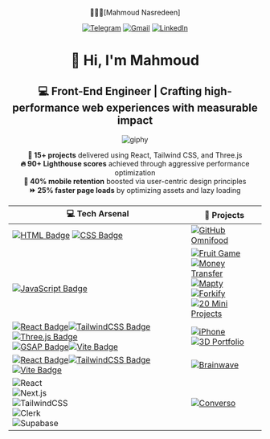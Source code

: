 
<div align = "center">

👨🏻‍💻[Mahmoud Nasredeen] 

[![Telegram](https://img.shields.io/badge/-Telegram-2CA5E0?style=for-the-badge&logo=telegram&logoColor=FFFFFF)](https://t.me/MahmoudAhmed090)
[![Gmail](https://img.shields.io/badge/-Gmail-D14836?style=for-the-badge&logo=gmail&logoColor=FFFFFF)](mailto:Mahmoud0114829@gmail.com)
[![LinkedIn](https://img.shields.io/badge/-LinkedIn-0077B5?style=for-the-badge&logo=linkedin&logoColor=FFFFFF)](https://www.linkedin.com/in/mahmoud-nasredeen/)

# 👋 Hi, I'm Mahmoud  

## 💻 **Front-End Engineer** | Crafting high-performance web experiences with measurable impact  


![giphy](https://github.com/user-attachments/assets/4a1ae3f6-fee9-49c9-b6d6-8facb0c5e73e)


**🚀 15+ projects** delivered using React, Tailwind CSS, and Three.js  
**🔥 90+ Lighthouse scores** achieved through aggressive performance optimization  
**📱 40% mobile retention** boosted via user-centric design principles  
**⏩ 25% faster page loads** by optimizing assets and lazy loading  






| 💻 **Tech Arsenal**                                                                                                                                                                                                                                                                                                                                                                                                                                                                                                                                                                                                                                                                             | 🚀 **Projects**                                                                                                                                                                                                                                                                                                                                                                                                                                                                                                                                                                                                                                                                                                                    |
| ----------------------------------------------------------------------------------------------------------------------------------------------------------------------------------------------------------------------------------------------------------------------------------------------------------------------------------------------------------------------------------------------------------------------------------------------------------------------------------------------------------------------------------------------------------------------------------------------------------------------------------------------------------------------------------------------- | ---------------------------------------------------------------------------------------------------------------------------------------------------------------------------------------------------------------------------------------------------------------------------------------------------------------------------------------------------------------------------------------------------------------------------------------------------------------------------------------------------------------------------------------------------------------------------------------------------------------------------------------------------------------------------------------------------------------------------------- |
| [![HTML Badge](https://img.shields.io/badge/-HTML-E34F26?style=for-the-badge&labelColor=black&logo=html5&logoColor=E34F26)](#)  [![CSS Badge](https://img.shields.io/badge/-CSS-1572B6?style=for-the-badge&labelColor=black&logo=css3&logoColor=1572B6)](#)                                                                                                                                                                                                                                                                                                                                                                                                                                     | [![GitHub Omnifood](https://img.shields.io/badge/-Omnifood-181717?style=for-the-badge&logo=github&logoColor=FFFFFF)](https://github.com/Mahmoud9-dev/Omnifood.git)                                                                                                                                                                                                                                                                                                                                                                                                                                                                                                                                                                 |
| <br>[![JavaScript Badge](https://img.shields.io/badge/-JavaScript-F7DF1E?style=for-the-badge&labelColor=black&logo=javascript&logoColor=F7DF1E)](#)                                                                                                                                                                                                                                                                                                                                                                                                                                                                                                                                             | [![Fruit Game](https://img.shields.io/badge/-Fruit%20Game-181717?style=for-the-badge&logo=github&logoColor=FFFFFF)](https://github.com/Mahmoud9-dev/Money-Transfer.git)<br>[![Money Transfer](https://img.shields.io/badge/-Money%20Transfer-181717?style=for-the-badge&logo=github&logoColor=FFFFFF)](https://github.com/Mahmoud9-dev/Money-Transfer.git)<br>[![Mapty](https://img.shields.io/badge/-Mapty-181717?style=for-the-badge&logo=github&logoColor=FFFFFF)](#)<br>[![Forkify](https://img.shields.io/badge/-Forkify-181717?style=for-the-badge&logo=github&logoColor=FFFFFF)](#)<br>[![20 Mini Projects](https://img.shields.io/badge/-20%20Mini%20Projects-181717?style=for-the-badge&logo=github&logoColor=FFFFFF)](#) |
| [![React Badge](https://img.shields.io/badge/-React-61DAFB?style=for-the-badge&labelColor=black&logo=react&logoColor=61DAFB)](#)[![TailwindCSS Badge](https://img.shields.io/badge/-TailwindCSS-38B2AC?style=for-the-badge&labelColor=black&logo=tailwind-css&logoColor=38B2AC)](#)[![Three.js Badge](https://img.shields.io/badge/-Three.js-000000?style=for-the-badge&labelColor=black&logo=three.js&logoColor=FFFFFF)](#)<br>[![GSAP Badge](https://img.shields.io/badge/-GSAP-88CE02?style=for-the-badge&labelColor=black&logo=greensock&logoColor=88CE02)](#)[![Vite Badge](https://img.shields.io/badge/-Vite-646CFF?style=for-the-badge&labelColor=black&logo=vite&logoColor=646CFF)](#) | [![iPhone](https://img.shields.io/badge/-iPhone-181717?style=for-the-badge&logo=github&logoColor=FFFFFF)](https://github.com/Mahmoud9-dev/Iphone.git)<br>[![3D Portfolio](https://img.shields.io/badge/-3D%20Portfolio-181717?style=for-the-badge&logo=github&logoColor=FFFFFF)](https://github.com/Mahmoud9-dev/Portfolio)<br>                                                                                                                                                                                                                                                                                                                                                                                                    |
| [![React Badge](https://img.shields.io/badge/-React-61DAFB?style=for-the-badge&labelColor=black&logo=react&logoColor=61DAFB)](#)[![TailwindCSS Badge](https://img.shields.io/badge/-TailwindCSS-38B2AC?style=for-the-badge&labelColor=black&logo=tailwind-css&logoColor=38B2AC)](#) [![Vite Badge](https://img.shields.io/badge/-Vite-646CFF?style=for-the-badge&labelColor=black&logo=vite&logoColor=646CFF)](#)                                                                                                                                                                                                                                                                               | [![Brainwave](https://img.shields.io/badge/-Brainwave-000000?style=for-the-badge&labelColor=black&logo=github&logoColor=white)](https://github.com/Mahmoud9-dev/Brainwave)<br>                                                                                                                                                                                                                                                                                                                                                                                                                                                                                                                                                     |
| ![React](https://img.shields.io/badge/-React-61DAFB?style=for-the-badge&labelColor=black&logo=react&logoColor=61DAFB)<br>![Next.js](https://img.shields.io/badge/-Next.js-000000?style=for-the-badge&labelColor=black&logo=next.js&logoColor=white)<br>![TailwindCSS](https://img.shields.io/badge/-TailwindCSS-06B6D4?style=for-the-badge&labelColor=black&logo=tailwindcss&logoColor=06B6D4)<br>![Clerk](https://img.shields.io/badge/-Clerk-3B49DF?style=for-the-badge&labelColor=black&logo=clerk&logoColor=3B49DF)<br>![Supabase](https://img.shields.io/badge/-Supabase-3ECF8E?style=for-the-badge&labelColor=black&logo=supabase&logoColor=3ECF8E)<br>                                   | [![Converso](https://img.shields.io/badge/-Converso-000000?style=for-the-badge&labelColor=black&logo=github&logoColor=white)](https://github.com/Mahmoud9-dev/saas-app)<br>                                                                                                                                                                                                                                                                                                                                                                                                                                                                                                                                                        |



</div>
